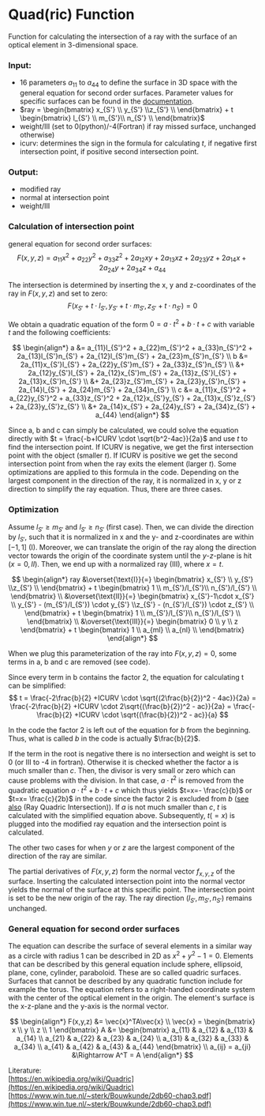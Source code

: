 # Quad(ric) Function

Function for calculating the intersection of a ray with the surface of an optical element in 3-dimensional space.

### Input: 

* 16 parameters $a_{11}$ to $a_{44}$ to define the surface in 3D space with the general equation for second order surfaces. Parameter values for specific surfaces can be found in the [documentation](https://it-ed-git.basisit.de/RAY/RAY/-/wikis/uploads/bdcf4515e03b2fccf462c5f0d76052c3/Paper_Schaefers_RAY_Springer_2007.pdf).
* $ray = \begin{bmatrix} x_{S'} \\ y_{S'} \\z_{S'} \\ \end{bmatrix} + t \begin{bmatrix} l_{S'} \\ m_{S'}\\ n_{S'} \\ \end{bmatrix}$
* weight/III (set to 0(python)/-4(Fortran) if ray missed surface, unchanged otherwise)
* icurv: determines the sign in the formula for calculating $t$, if negative first intersection point, if positive second intersection point.

### Output:

* modified ray
* normal at intersection point
* weight/III

### Calculation of intersection point
general equation for second order surfaces:
$$F(x,y,z) = a_{11}x^2 + a_{22}y^2 + a_{33}z^2 + 2a_{12}xy + 2a_{13}xz + 2a_{23}yz + 2a_{14}x + 2a_{24}y + 2a_{34}z + a_{44}$$

The intersection is determined by inserting the x, y and z-coordinates of the ray in $F(x,y,z)$ and set to zero: <br>
$$F(x_{S'}+t \cdot l_{S'} ,y_{S'}+t \cdot m_{S'}, z_{S'}+t \cdot n_{S'}) = 0$$

We obtain a quadratic equation of the form $0 = a \cdot t^2 + b \cdot t + c$ with variable $t$ and the following coefficients:

$$
\begin{align*}
    a &= a_{11}l_{S'}^2 + a_{22}m_{S'}^2 + a_{33}n_{S'}^2 + 2a_{13}l_{S'}n_{S'} + 2a_{12}l_{S'}m_{S'} + 2a_{23}m_{S'}n_{S'} \\
    b &= 2a_{11}x_{S'}l_{S'} + 2a_{22}y_{S'}m_{S'} + 2a_{33}z_{S'}n_{S'} \\
    &+ 2a_{12}y_{S'}l_{S'} + 2a_{12}x_{S'}m_{S'} 
    + 2a_{13}z_{S'}l_{S'} + 2a_{13}x_{S'}n_{S'} \\
    &+ 2a_{23}z_{S'}m_{S'} + 2a_{23}y_{S'}n_{S'} 
    + 2a_{14}l_{S'} + 2a_{24}m_{S'} + 2a_{34}n_{S'} \\
    c &= a_{11}x_{S'}^2 + a_{22}y_{S'}^2 + a_{33}z_{S'}^2 + 2a_{12}x_{S'}y_{S'} + 2a_{13}x_{S'}z_{S'} + 2a_{23}y_{S'}z_{S'} \\ 
    &+ 2a_{14}x_{S'} + 2a_{24}y_{S'} + 2a_{34}z_{S'} + a_{44}
\end{align*}
$$

Since a, b and c can simply be calculated, we could solve the equation directly with  $t = \frac{-b+ICURV \cdot \sqrt{b^2-4ac}}{2a}$ and use $t$ to find the intersection point. If ICURV is negative, we get the first intersection point with the object (smaller $t$). If ICURV is positive we get the second intersection point from when the ray exits the element (larger $t$). Some optimizations are applied to this formula in the code. Depending on the largest component in the direction of the ray, it is normalized in x, y or z direction to simplify the ray equation. Thus, there are three cases.

### Optimization

Assume $l_{S'} \geq m_{S'}$ and $l_{S'} \geq n_{S'}$ (first case). Then, we can divide the direction by $l_{S'}$, such that it is normalized in x and the y- and z-coordinates are within $[-1,1]$ (I). Moreover, we can translate the origin of the ray along the direction vector towards the origin of the coordinate system until the $y$-$z$-plane is hit $(x=0, II)$. Then, we end up with a normalized ray (III), where $x=t$.

$$
\begin{align*}
    ray 
    &\overset{\text{I}}{=} \begin{bmatrix} x_{S'} \\ y_{S'} \\z_{S'} \\ \end{bmatrix} + t \begin{bmatrix} 1 \\ m_{S'}/l_{S'}\\ n_{S'}/l_{S'} \\ \end{bmatrix} \\
    &\overset{\text{II}}{=} \begin{bmatrix} x_{S'}-1\cdot x_{S'} \\ y_{S'} - (m_{S'}/l_{S'}) \cdot y_{S'} \\z_{S'} - (n_{S'}/l_{S'}) \cdot z_{S'} \\ \end{bmatrix} + t \begin{bmatrix} 1 \\ m_{S'}/l_{S'}\\ n_{S'}/l_{S'} \\ \end{bmatrix} \\
    &\overset{\text{III}}{=} \begin{bmatrix} 0 \\ y \\ z \end{bmatrix} + t \begin{bmatrix} 1 \\ a_{ml} \\ a_{nl} \\ \end{bmatrix} 
\end{align*}
$$

When we plug this parameterization of the ray into $F(x,y,z)=0$, some terms in a, b and c are removed (see code).

Since every term in b contains the factor 2, the equation for calculating t can be simplified:
$$
t = \frac{-2\frac{b}{2} +ICURV \cdot \sqrt{(2\frac{b}{2})^2 - 4ac}}{2a} = \frac{-2\frac{b}{2} +ICURV \cdot 2\sqrt{(\frac{b}{2})^2 - ac}}{2a} = \frac{-\frac{b}{2} +ICURV \cdot \sqrt{(\frac{b}{2})^2 - ac}}{a}
$$

In the code the factor 2 is left out of the equation for $b$ from the beginning. Thus, what is called $b$ in the code is actually $\frac{b}{2}$.

If the term in the root is negative there is no intersection and weight is set to 0 (or III to -4 in fortran). 
Otherwise it is checked whether the factor a is much smaller than $c$. Then, the divisor is very small or zero which can cause problems with the division. In that case, $a \cdot t^2$ is removed from the quadratic equation $a \cdot t^2 + b \cdot t + c$ which thus yields $t=x=- \frac{c}{b}$ or $t=x= \frac{c}{2b}$ in the code since the factor $2$ is excluded from $b$ ([see also](https://www.cs.uaf.edu/2012/spring/cs481/section/0/lecture/01_26_ray_intersections.html) (Ray Quadric Intersection)). 
If $a$ is not much smaller than $c$, $t$ is calculated with the simplified equation above. Subsequently, $t (=x)$ is plugged into the modified ray equation and the intersection point is calculated.

The other two cases for when $y$ or $z$ are the largest component of the direction of the ray are similar.

The partial derivatives of $F(x,y,z)$ form the normal vector $f_{x,y,z}$ of the surface. Inserting the calculated intersection point into the normal vector yields the normal of the surface at this specific point. The intersection point is set to be the new origin of the ray. The ray direction $(l_{S'},m_{S'},n_{S'})$ remains unchanged.

### General equation for second order surfaces
The equation can describe the surface of several elements in a similar way as a circle with radius 1 can be described in 2D as $x^2 + y^2 -1 = 0$. Elements that can be described by this general equation include sphere, ellipsoid, plane, cone, cylinder, paraboloid. These are so called quadric surfaces. Surfaces that cannot be described by any quadratic function include for example the torus.
The equation refers to a right-handed coordinate system with the center of the optical element in the origin. The element's surface is the x-z-plane and the y-axis is the normal vector. 

$$
\begin{align*}
    F(x,y,z) &= \vec{x}^TA\vec{x} \\
    \vec{x} = \begin{bmatrix} x \\ y \\ z \\ 1 \end{bmatrix}
    A &= \begin{bmatrix} a_{11} & a_{12} & a_{13} & a_{14} \\
    a_{21} & a_{22} & a_{23} & a_{24} \\
    a_{31} & a_{32} & a_{33} & a_{34} \\
    a_{41} & a_{42} & a_{43} & a_{44} 
    \end{bmatrix} \\
    a_{ij} = a_{ji} &\Rightarrow A^T = A
\end{align*}
$$

Literature: <br>
[https://en.wikipedia.org/wiki/Quadric](https://en.wikipedia.org/wiki/Quadric) <br>
[https://www.win.tue.nl/~sterk/Bouwkunde/2db60-chap3.pdf](https://www.win.tue.nl/~sterk/Bouwkunde/2db60-chap3.pdf)
